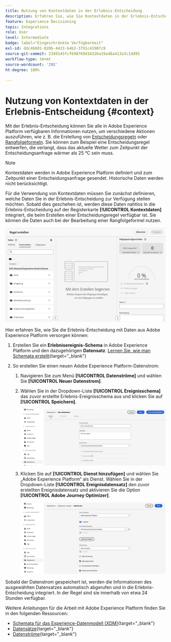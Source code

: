 ```yaml
---
title: Nutzung von Kontextdaten in der Erlebnis-Entscheidung
description: Erfahren Sie, wie Sie Kontextdaten in der Erlebnis-Entscheidung nutzen.
feature: Experience Decisioning
topic: Integrations
role: User
level: Intermediate
badge: label="Eingeschränkte Verfügbarkeit"
exl-id: ddc4b681-020b-4433-b4b3-3791c41907c9
source-git-commit: 2349145fcf698769d16326a19a48a413a3c1dd95
workflow-type: tm+mt
source-wordcount: '292'
ht-degree: 100%

---
```


# Nutzung von Kontextdaten in der Erlebnis-Entscheidung {#context}

Mit der Erlebnis-Entscheidung können Sie alle in Adobe Experience Platform verfügbaren Informationen nutzen, um verschiedene Aktionen auszuführen, wie z. B. die Erstellung von [Entscheidungsregeln](rules.md) oder [Rangfolgeformeln](ranking.md). Sie können zum Beispiel eine Entscheidungsregel entwerfen, die verlangt, dass das aktuelle Wetter zum Zeitpunkt der Entscheidungsanfrage  wärmer als 25 °C sein muss.

>[!NOTE]
>
>Kontextdaten werden in Adobe Experience Platform definiert und zum Zeitpunkt einer Entscheidungsanfrage gesendet. Historische Daten werden nicht berücksichtigt.

Für die Verwendung von Kontextdaten müssen Sie zunächst definieren, welche Daten Sie in der Erlebnis-Entscheidung zur Verfügung stellen möchten. Sobald dies geschehen ist, werden diese Daten nahtlos in die Erlebnis-Entscheidung auf der Registerkarte **[!UICONTROL Kontextdaten]** integriert, die beim Erstellen einer Entscheidungsregel verfügbar ist. Sie können die Daten auch bei der Bearbeitung einer Rangfolgeformel nutzen.

![](assets/decision-rules-context.png)

Hier erfahren Sie, wie Sie die Erlebnis-Entscheidung mit Daten aus Adobe Experience Platform versorgen können:

1. Erstellen Sie ein **Erlebnisereignis-Schema** in Adobe Experience Platform und den dazugehörigen **Datensatz**. [Lernen Sie, wie man Schemata erstellt](https://experienceleague.adobe.com/de/docs/experience-platform/xdm/ui/resources/schemas){target="_blank"}

1. So erstellen Sie einen neuen Adobe Experience Platform-Datenstrom:

   1. Navigieren Sie zum Menü **[!UICONTROL Datenströme]** und wählen Sie **[!UICONTROL Neuer Datenstrom]**.

   1. Wählen Sie in der Dropdown-Liste **[!UICONTROL Ereignisschema]** das zuvor erstellte Erlebnis-Ereignisschema aus und klicken Sie auf **[!UICONTROL Speichern]**.

      ![](assets/decision-rule-context-datastream.png)

   1. Klicken Sie auf **[!UICONTROL Dienst hinzufügen]** und wählen Sie „Adobe Experience Platform“ als Dienst. Wählen Sie in der Dropdown-Liste **[!UICONTROL Ereignisdatensatz]** den zuvor erstellten Ereignisdatensatz und aktivieren Sie die Option **[!UICONTROL Adobe Journey Optimizer]**.

      ![](assets/decision-rules-context-datastream-service.png)

Sobald der Datenstrom gespeichert ist, werden die Informationen des ausgewählten Datensatzes automatisch abgerufen und in die Erlebnis-Entscheidung integriert. In der Regel sind sie innerhalb von etwa 24 Stunden verfügbar.

Weitere Anleitungen für die Arbeit mit Adobe Experience Platform finden Sie in den folgenden Ressourcen:

* [Schemata für das Experience-Datenmodell (XDM)](https://experienceleague.adobe.com/de/docs/experience-platform/xdm/schema/composition){target="_blank"}
* [Datensätze](https://experienceleague.adobe.com/de/docs/experience-platform/catalog/datasets/overview){target="_blank"}
* [Datenströme](https://experienceleague.adobe.com/de/docs/experience-platform/datastreams/overview){target="_blank"}
